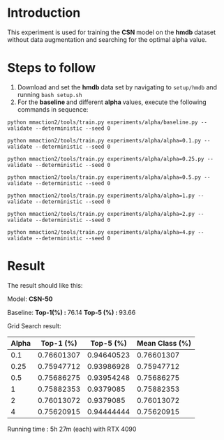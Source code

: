 # Introduction

This experiment is used for training the <strong> CSN </strong> model on the <strong> hmdb </strong> dataset without data augmentation and searching for the optimal alpha value. 
# Steps to follow

1. Download and set the <strong> hmdb </strong> data set by navigating to ```setup/hmdb``` and running ```bash setup.sh```
2. For the <strong> baseline </strong> and different <strong> alpha </strong> values, execute the following commands in sequence:

```
python mmaction2/tools/train.py experiments/alpha/baseline.py --validate --deterministic --seed 0
```
```
python mmaction2/tools/train.py experiments/alpha/alpha=0.1.py --validate --deterministic --seed 0
```
```
python mmaction2/tools/train.py experiments/alpha/alpha=0.25.py --validate --deterministic --seed 0
```
```
python mmaction2/tools/train.py experiments/alpha/alpha=0.5.py --validate --deterministic --seed 0
```
```
python mmaction2/tools/train.py experiments/alpha/alpha=1.py --validate --deterministic --seed 0
```
```
python mmaction2/tools/train.py experiments/alpha/alpha=2.py --validate --deterministic --seed 0
```
```
python mmaction2/tools/train.py experiments/alpha/alpha=4.py --validate --deterministic --seed 0
```

# Result
The result should like this:

Model:	<strong> CSN-50 </strong>	

Baseline:	<strong> Top-1(%) : </strong> 76.14	  <strong> Top-5 (%) : </strong> 93.66

Grid Search result:

| Alpha | Top-1 (%)    | Top-5 (%)    | Mean Class (%) |
|-------|--------------|--------------|----------------|
| 0.1   | 0.76601307   | 0.94640523   | 0.76601307     |
| 0.25  | 0.75947712   | 0.93986928   | 0.75947712     |
| 0.5   | 0.75686275   | 0.93954248   | 0.75686275     |
| 1     | 0.75882353   | 0.9379085    | 0.75882353     |
| 2     | 0.76013072   | 0.9379085    | 0.76013072     |
| 4     | 0.75620915   | 0.94444444   | 0.75620915     |

Running time : 5h 27m (each) with RTX 4090
